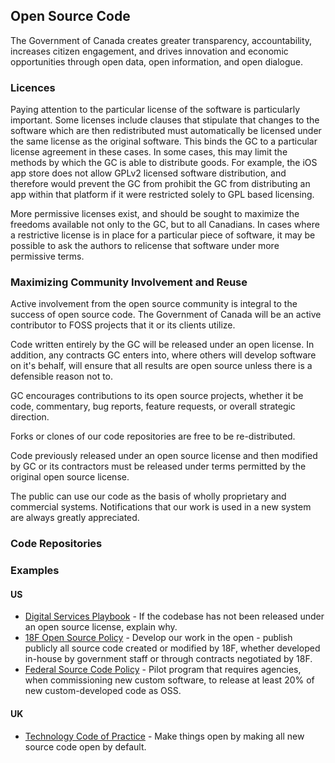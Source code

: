 ## Open Source Code
The Government of Canada creates greater transparency, accountability, increases citizen engagement, and drives innovation and economic opportunities through open data, open information, and open dialogue.

### Licences
Paying attention to the particular license of the software is particularly important. Some licenses include clauses that stipulate that changes to the software which are then redistributed must automatically be licensed under the same license as the original software. This binds the GC to a particular license agreement in these cases. In some cases, this may limit the methods by which the GC is able to distribute goods. For example, the iOS app store does not allow GPLv2 licensed software distribution, and therefore would prevent the GC from prohibit the GC from distributing an app within that platform if it were restricted solely to GPL based licensing.

More permissive licenses exist, and should be sought to maximize the freedoms available not only to the GC, but to all Canadians. In cases where a restrictive license is in place for a particular piece of software, it may be possible to ask the authors to relicense that software under more permissive terms.

### Maximizing Community Involvement and Reuse ###

Active involvement from the open source community is integral to the success of open source code. The Government of Canada will be an active contributor to FOSS projects that it or its clients utilize.

Code written entirely by the GC will be released under an open license. In addition, any contracts GC enters into, where others will develop software on it's behalf, will ensure that all results are open source unless there is a defensible reason not to. 

GC encourages contributions to its open source projects, whether it be code, commentary, bug reports, feature requests, or overall strategic direction.

Forks or clones of our code repositories are free to be re-distributed. 

Code previously released under an open source license and then modified by GC or its contractors must be released under terms permitted by the original open source license.

The public can use our code as the basis of wholly proprietary and commercial systems. Notifications that our work is used in a new system are always greatly appreciated.

### Code Repositories

### Examples
#### US
- [Digital Services Playbook](https://playbook.cio.gov/) - If the codebase has not been released under an open source license, explain why.
- [18F Open Source Policy](https://github.com/18F/open-source-policy/blob/master/policy.md) - Develop our work in the open - publish publicly all source code created or modified by 18F, whether developed in-house by government staff or through contracts negotiated by 18F.
- [Federal Source Code Policy](https://sourcecode.cio.gov/) - Pilot program that requires agencies, when commissioning new custom software, to release at least 20% of new custom-developed code as OSS.

#### UK
- [Technology Code of Practice](https://www.gov.uk/government/publications/technology-code-of-practice/technology-code-of-practice) - Make things open by making all new source code open by default.
